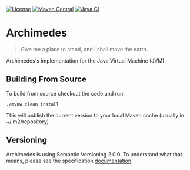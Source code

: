 [![License](https://img.shields.io/badge/License-Apache%202.0-blue.svg?style=flat)](https://www.apache.org/licenses/LICENSE-2.0)
[![Maven Central](https://img.shields.io/maven-central/v/io.archimedesfw/archimedes-parent.svg?label=Maven%20Central)](https://search.maven.org/search?q=io.archimedesfw)
[![Java CI](https://github.com/archimedes-projects/archimedes-jvm/workflows/Java%20CI/badge.svg)](https://github.com/archimedes-projects/archimedes-jvm/actions)

# Archimedes

> Give me a place to stand, and I shall move the earth.

Archimedes's implementation for the Java Virtual Machine (JVM)

## Building From Source

To build from source checkout the code and run:

```
./mvnw clean install
```

This will publish the current version to your local Maven cache (usually in ~/.m2/repository)

## Versioning

Archimedes is using Semantic Versioning 2.0.0. To understand what that means, please see the specification [documentation](https://semver.org/).

